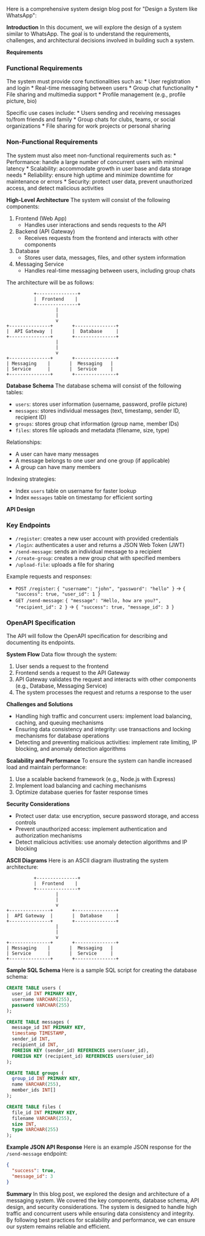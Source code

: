 Here is a comprehensive system design blog post for "Design a System like WhatsApp":

**Introduction**
In this document, we will explore the design of a system similar to WhatsApp. The goal is to understand the requirements, challenges, and architectural decisions involved in building such a system.

**Requirements**

### Functional Requirements
The system must provide core functionalities such as:
	* User registration and login
	* Real-time messaging between users
	* Group chat functionality
	* File sharing and multimedia support
	* Profile management (e.g., profile picture, bio)

Specific use cases include:
	* Users sending and receiving messages to/from friends and family
	* Group chats for clubs, teams, or social organizations
	* File sharing for work projects or personal sharing

### Non-Functional Requirements
The system must also meet non-functional requirements such as:
	* Performance: handle a large number of concurrent users with minimal latency
	* Scalability: accommodate growth in user base and data storage needs
	* Reliability: ensure high uptime and minimize downtime for maintenance or errors
	* Security: protect user data, prevent unauthorized access, and detect malicious activities

**High-Level Architecture**
The system will consist of the following components:

1. Frontend (Web App)
	* Handles user interactions and sends requests to the API
2. Backend (API Gateway)
	* Receives requests from the frontend and interacts with other components
3. Database
	* Stores user data, messages, files, and other system information
4. Messaging Service
	* Handles real-time messaging between users, including group chats

The architecture will be as follows:

```
          +---------------+
          |  Frontend    |
          +---------------+
                  |
                  |
                  v
+---------------+       +---------------+
|  API Gateway  |       |  Database     |
+---------------+       +---------------+
                  |
                  |
                  v
+---------------+       +---------------+
| Messaging    |       |  Messaging   |
| Service      |       |  Service     |
+---------------+       +---------------+
```

**Database Schema**
The database schema will consist of the following tables:

* `users`: stores user information (username, password, profile picture)
* `messages`: stores individual messages (text, timestamp, sender ID, recipient ID)
* `groups`: stores group chat information (group name, member IDs)
* `files`: stores file uploads and metadata (filename, size, type)

Relationships:

* A user can have many messages
* A message belongs to one user and one group (if applicable)
* A group can have many members

Indexing strategies:

* Index `users` table on username for faster lookup
* Index `messages` table on timestamp for efficient sorting

**API Design**

### Key Endpoints

* `/register`: creates a new user account with provided credentials
* `/login`: authenticates a user and returns a JSON Web Token (JWT)
* `/send-message`: sends an individual message to a recipient
* `/create-group`: creates a new group chat with specified members
* `/upload-file`: uploads a file for sharing

Example requests and responses:

* `POST /register`: `{ "username": "john", "password": "hello" }` → `{ "success": true, "user_id": 1 }`
* `GET /send-message`: `{ "message": "Hello, how are you?", "recipient_id": 2 }` → `{ "success": true, "message_id": 3 }`

### OpenAPI Specification
The API will follow the OpenAPI specification for describing and documenting its endpoints.

**System Flow**
Data flow through the system:

1. User sends a request to the frontend
2. Frontend sends a request to the API Gateway
3. API Gateway validates the request and interacts with other components (e.g., Database, Messaging Service)
4. The system processes the request and returns a response to the user

**Challenges and Solutions**

* Handling high traffic and concurrent users: implement load balancing, caching, and queuing mechanisms
* Ensuring data consistency and integrity: use transactions and locking mechanisms for database operations
* Detecting and preventing malicious activities: implement rate limiting, IP blocking, and anomaly detection algorithms

**Scalability and Performance**
To ensure the system can handle increased load and maintain performance:

1. Use a scalable backend framework (e.g., Node.js with Express)
2. Implement load balancing and caching mechanisms
3. Optimize database queries for faster response times

**Security Considerations**

* Protect user data: use encryption, secure password storage, and access controls
* Prevent unauthorized access: implement authentication and authorization mechanisms
* Detect malicious activities: use anomaly detection algorithms and IP blocking

**ASCII Diagrams**
Here is an ASCII diagram illustrating the system architecture:

```
          +---------------+
          |  Frontend    |
          +---------------+
                  |
                  |
                  v
+---------------+       +---------------+
|  API Gateway  |       |  Database     |
+---------------+       +---------------+
                  |
                  |
                  v
+---------------+       +---------------+
| Messaging    |       |  Messaging   |
| Service      |       |  Service     |
+---------------+       +---------------+
```

**Sample SQL Schema**
Here is a sample SQL script for creating the database schema:

```sql
CREATE TABLE users (
  user_id INT PRIMARY KEY,
  username VARCHAR(255),
  password VARCHAR(255)
);

CREATE TABLE messages (
  message_id INT PRIMARY KEY,
  timestamp TIMESTAMP,
  sender_id INT,
  recipient_id INT,
  FOREIGN KEY (sender_id) REFERENCES users(user_id),
  FOREIGN KEY (recipient_id) REFERENCES users(user_id)
);

CREATE TABLE groups (
  group_id INT PRIMARY KEY,
  name VARCHAR(255),
  member_ids INT[]
);

CREATE TABLE files (
  file_id INT PRIMARY KEY,
  filename VARCHAR(255),
  size INT,
  type VARCHAR(255)
);
```

**Example JSON API Response**
Here is an example JSON response for the `/send-message` endpoint:

```json
{
  "success": true,
  "message_id": 3
}
```

**Summary**
In this blog post, we explored the design and architecture of a messaging system. We covered the key components, database schema, API design, and security considerations. The system is designed to handle high traffic and concurrent users while ensuring data consistency and integrity. By following best practices for scalability and performance, we can ensure our system remains reliable and efficient.